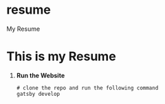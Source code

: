 # resume
My Resume
<h1> This is my Resume </h1>

1.  **Run the Website**


    ```shell
    # clone the repo and run the following command
    gatsby develop
    ```
